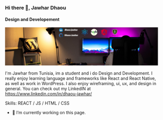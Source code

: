 ### Hi there 👋, Jawhar Dhaou
#### Design and Developement
![Design and Developement](https://github.com/Dhaou-Jawhar/Dhaou-Jawhar/blob/main/dhaou-jawhar%20(1).png)

I'm Jawhar from Tunisia, im a student and i do Design and Development. I really enjoy learning language and frameworks like React and React Native, as well as work in WordPress. I also enjoy wireframing, ui, ux, and design in general. You can check out my LinkedIN at https://www.linkedin.com/in/dhaou-jawhar/

Skills: REACT / JS / HTML / CSS

- 🔭 I’m currently working on this page. 

